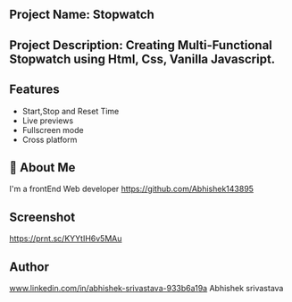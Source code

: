 ## Project Name: Stopwatch

## Project Description: Creating Multi-Functional Stopwatch using Html, Css, Vanilla Javascript.


## Features
- Start,Stop and Reset Time
- Live previews
- Fullscreen mode
- Cross platform


## 🚀 About Me
I'm a frontEnd Web developer
https://github.com/Abhishek143895


## Screenshot
https://prnt.sc/KYYtIH6v5MAu


## Author
www.linkedin.com/in/abhishek-srivastava-933b6a19a
Abhishek srivastava
